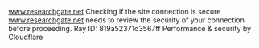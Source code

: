 www.researchgate.net
Checking if the site connection is secure
www.researchgate.net needs to review the security of your connection before proceeding.
Ray ID: 819a52371d3567ff
Performance & security by Cloudflare